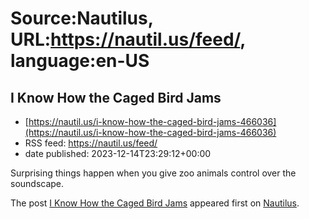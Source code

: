 # Source:Nautilus, URL:https://nautil.us/feed/, language:en-US

## I Know How the Caged Bird Jams
 - [https://nautil.us/i-know-how-the-caged-bird-jams-466036](https://nautil.us/i-know-how-the-caged-bird-jams-466036)
 - RSS feed: https://nautil.us/feed/
 - date published: 2023-12-14T23:29:12+00:00

<p>Surprising things happen when you give zoo animals control over the soundscape.</p>
<p>The post <a href="https://nautil.us/i-know-how-the-caged-bird-jams-466036/">I Know How the Caged Bird Jams</a> appeared first on <a href="https://nautil.us">Nautilus</a>.</p>

